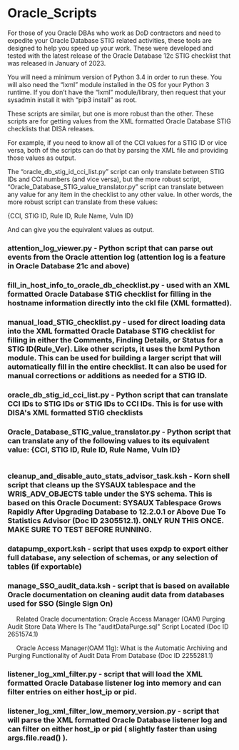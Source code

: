 # Oracle_Scripts

For those of you Oracle DBAs who work as DoD contractors and need to expedite your Oracle Database STIG related activities, these tools are designed to help you speed up your work.  These were developed and tested with the latest release of the Oracle Database 12c STIG checklist that was released in January of 2023.

You will need a minimum version of Python 3.4 in order to run these.  You will also need the “lxml” module installed in the OS for your Python 3 runtime.  If you don’t have the “lxml” module/library, then request that your sysadmin install it with “pip3 install” as root.

These scripts are similar, but one is more robust than the other.  These scripts are for getting values from the XML formatted Oracle Database STIG checklists that DISA releases.

For example, if you need to know all of the CCI values for a STIG ID or vice versa, both of the scripts can do that by parsing the XML file and providing those values as output.

The “oracle_db_stig_id_cci_list.py” script can only translate between STIG IDs and CCI numbers (and vice versa), but the more robust script, “Oracle_Database_STIG_value_translator.py” script can translate between any value for any item in the checklist to any other value.  In other words, the more robust script can translate from these values:

{CCI, STIG ID, Rule ID, Rule Name, Vuln ID}

And can give you the equivalent values as output.

### attention_log_viewer.py - Python script that can parse out events from the Oracle attention log (attention log is a feature in Oracle Database 21c and above)

### fill_in_host_info_to_oracle_db_checklist.py - used with an XML formatted Oracle Database STIG checklist for filling in the hostname information directly into the ckl file (XML formatted).

### manual_load_STIG_checklist.py - used for direct loading data into the XML formatted Oracle Database STIG checklist for filling in either the Comments, Finding Details, or Status for a STIG ID(Rule_Ver).  Like other scripts, it uses the lxml Python module.  This can be used for building a larger script that will automatically fill in the entire checklist.  It can also be used for manual corrections or additions as needed for a STIG ID.

### oracle_db_stig_id_cci_list.py - Python script that can translate CCI IDs to STIG IDs or STIG IDs to CCI IDs.  This is for use with DISA's XML formatted STIG checklists

### Oracle_Database_STIG_value_translator.py - Python script that can translate any of the following values to its equivalent value: {CCI, STIG ID, Rule ID, Rule Name, Vuln ID}

#

### cleanup_and_disable_auto_stats_advisor_task.ksh - Korn shell script that cleans up the SYSAUX tablespace and the WRI$_ADV_OBJECTS table under the SYS schema.  This is based on this Oracle Document: SYSAUX Tablespace Grows Rapidly After Upgrading Database to 12.2.0.1 or Above Due To Statistics Advisor (Doc ID 2305512.1).  ONLY RUN THIS ONCE.  MAKE SURE TO TEST BEFORE RUNNING.

### datapump_export.ksh - script that uses expdp to export either full database, any selection of schemas, or any selection of tables (if exportable)

### manage_SSO_audit_data.ksh - script that is based on available Oracle documentation on cleaning audit data from databases used for SSO (Single Sign On)

&nbsp;&nbsp;&nbsp;&nbsp; Related Oracle documentation: Oracle Access Manager (OAM) Purging Audit Store Data Where Is The "auditDataPurge.sql" Script Located (Doc ID 2651574.1)

&nbsp;&nbsp;&nbsp;&nbsp; Oracle Access Manager(OAM 11g): What is the Automatic Archiving and Purging Functionality of Audit Data From Database (Doc ID 2255281.1)

### listener_log_xml_filter.py - script that will load the XML formatted Oracle Database listener log into memory and can filter entries on either host_ip or pid.

### listener_log_xml_filter_low_memory_version.py - script that will parse the XML formatted Oracle Database listener log and can filter on either host_ip or pid ( slightly faster than using args.file.read() ).
